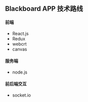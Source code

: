 ## Blackboard APP 技术路线

#### 前端

* React.js
* Redux 
* webcrt
* canvas

#### 服务端
* node.js

#### 前后端交互
* socket.io